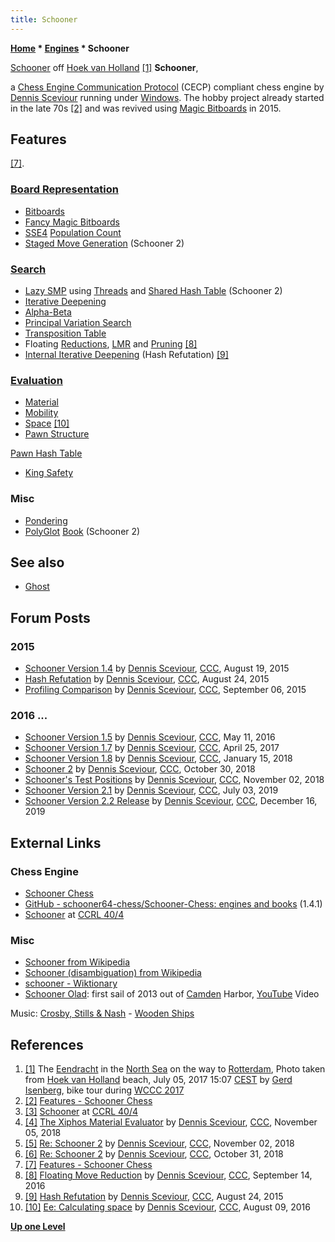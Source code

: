 ```yaml
---
title: Schooner
---
```

**[Home](Home "Home") \* [Engines](Engines "Engines") \* Schooner**



 [](https://commons.wikimedia.org/wiki/File:Eendracht_II.JPG) [Schooner](https://en.wikipedia.org/wiki/Schooner) off [Hoek van Holland](https://en.wikipedia.org/wiki/Hook_of_Holland) <a id="cite-note-1" href="#cite-ref-1">[1]</a> 
**Schooner**,  

a [Chess Engine Communication Protocol](Chess_Engine_Communication_Protocol "Chess Engine Communication Protocol") (CECP) compliant chess engine by [Dennis Sceviour](Dennis_Sceviour "Dennis Sceviour") running under [Windows](Windows "Windows"). The hobby project already started in the late 70s <a id="cite-note-2" href="#cite-ref-2">[2]</a> and was revived using [Magic Bitboards](Magic_Bitboards "Magic Bitboards") in 2015. 



## Features


<a id="cite-note-7" href="#cite-ref-7">[7]</a>.



### [Board Representation](Board_Representation "Board Representation")


* [Bitboards](Bitboards "Bitboards")
* [Fancy Magic Bitboards](Magic_Bitboards#Fancy "Magic Bitboards")
* [SSE4](SSE4 "SSE4") [Population Count](Population_Count "Population Count")
* [Staged Move Generation](Move_Generation#Staged "Move Generation") (Schooner 2)


### [Search](Search "Search")


* [Lazy SMP](Lazy_SMP "Lazy SMP") using [Threads](Thread "Thread") and [Shared Hash Table](Shared_Hash_Table "Shared Hash Table") (Schooner 2)
* [Iterative Deepening](Iterative_Deepening "Iterative Deepening")
* [Alpha-Beta](Alpha-Beta "Alpha-Beta")
* [Principal Variation Search](Principal_Variation_Search "Principal Variation Search")
* [Transposition Table](Transposition_Table "Transposition Table")
* Floating [Reductions](Reductions "Reductions"), [LMR](Late_Move_Reductions "Late Move Reductions") and [Pruning](Pruning "Pruning") <a id="cite-note-8" href="#cite-ref-8">[8]</a>
* [Internal Iterative Deepening](Internal_Iterative_Deepening "Internal Iterative Deepening") (Hash Refutation) <a id="cite-note-9" href="#cite-ref-9">[9]</a>


### [Evaluation](Evaluation "Evaluation")


* [Material](Material "Material")
* [Mobility](Mobility "Mobility")
* [Space](Space "Space") <a id="cite-note-10" href="#cite-ref-10">[10]</a>
* [Pawn Structure](Pawn_Structure "Pawn Structure")


 [Pawn Hash Table](Pawn_Hash_Table "Pawn Hash Table")
* [King Safety](King_Safety "King Safety")


### Misc


* [Pondering](Pondering "Pondering")
* [PolyGlot](PolyGlot "PolyGlot") [Book](Opening_Book "Opening Book") (Schooner 2)


## See also


* [Ghost](Ghost "Ghost")


## Forum Posts


### 2015


* [Schooner Version 1.4](http://www.talkchess.com/forum/viewtopic.php?t=57311) by [Dennis Sceviour](Dennis_Sceviour "Dennis Sceviour"), [CCC](CCC "CCC"), August 19, 2015
* [Hash Refutation](http://www.talkchess.com/forum/viewtopic.php?t=57374) by [Dennis Sceviour](Dennis_Sceviour "Dennis Sceviour"), [CCC](CCC "CCC"), August 24, 2015
* [Profiling Comparison](http://www.talkchess.com/forum/viewtopic.php?t=57532) by [Dennis Sceviour](Dennis_Sceviour "Dennis Sceviour"), [CCC](CCC "CCC"), September 06, 2015


### 2016 ...


* [Schooner Version 1.5](http://www.talkchess.com/forum/viewtopic.php?t=60135) by [Dennis Sceviour](Dennis_Sceviour "Dennis Sceviour"), [CCC](CCC "CCC"), May 11, 2016
* [Schooner Version 1.7](http://www.talkchess.com/forum/viewtopic.php?t=63818) by [Dennis Sceviour](Dennis_Sceviour "Dennis Sceviour"), [CCC](CCC "CCC"), April 25, 2017
* [Schooner Version 1.8](http://www.talkchess.com/forum/viewtopic.php?t=66336) by [Dennis Sceviour](Dennis_Sceviour "Dennis Sceviour"), [CCC](CCC "CCC"), January 15, 2018
* [Schooner 2](http://www.talkchess.com/forum3/viewtopic.php?f=2&t=68775) by [Dennis Sceviour](Dennis_Sceviour "Dennis Sceviour"), [CCC](CCC "CCC"), October 30, 2018
* [Schooner's Test Positions](http://www.talkchess.com/forum3/viewtopic.php?f=7&t=68810) by [Dennis Sceviour](Dennis_Sceviour "Dennis Sceviour"), [CCC](CCC "CCC"), November 02, 2018
* [Schooner Version 2.1](http://www.talkchess.com/forum3/viewtopic.php?f=2&t=71175) by [Dennis Sceviour](Dennis_Sceviour "Dennis Sceviour"), [CCC](CCC "CCC"), July 03, 2019
* [Schooner Version 2.2 Release](http://www.talkchess.com/forum3/viewtopic.php?f=2&t=72590) by [Dennis Sceviour](Dennis_Sceviour "Dennis Sceviour"), [CCC](CCC "CCC"), December 16, 2019


## External Links


### Chess Engine


* [Schooner Chess](https://sites.google.com/site/schoonerchess/home)
* [GitHub - schooner64-chess/Schooner-Chess: engines and books](https://github.com/schooner64-chess/Schooner-Chess) (1.4.1)
* [Schooner](http://www.computerchess.org.uk/ccrl/404/cgi/compare_engines.cgi?family=Schooner&print=Rating+list&print=Results+table&print=LOS+table&print=Ponder+hit+table&print=Eval+difference+table&print=Comopp+gamenum+table&print=Overlap+table&print=Score+with+common+opponents) at [CCRL 40/4](CCRL "CCRL")


### Misc


* [Schooner from Wikipedia](https://en.wikipedia.org/wiki/Schooner)
* [Schooner (disambiguation) from Wikipedia](https://en.wikipedia.org/wiki/Schooner_(disambiguation))
* [schooner - Wiktionary](https://en.wiktionary.org/wiki/schooner)
* [Schooner Olad](http://www.maineschooners.com/): first sail of 2013 out of [Camden](https://en.wikipedia.org/wiki/Camden,_Maine) Harbor, [YouTube](https://en.wikipedia.org/wiki/YouTube) Video


 Music: [Crosby, Stills & Nash](https://en.wikipedia.org/wiki/Crosby,_Stills,_Nash_%26_Young) - [Wooden Ships](https://en.wikipedia.org/wiki/Wooden_Ships)
 
## References


1. <a id="cite-ref-1" href="#cite-note-1">[1]</a> The [Eendracht](https://en.wikipedia.org/wiki/Eendracht_(1989_ship)) in the [North Sea](https://en.wikipedia.org/wiki/North_Sea) on the way to [Rotterdam](https://en.wikipedia.org/wiki/Rotterdam), Photo taken from [Hoek van Holland](https://en.wikipedia.org/wiki/Hook_of_Holland) beach, July 05, 2017 15:07 [CEST](https://en.wikipedia.org/wiki/Central_European_Summer_Time) by [Gerd Isenberg](Gerd_Isenberg "Gerd Isenberg"), bike tour during [WCCC 2017](WCCC_2017 "WCCC 2017")
2. <a id="cite-ref-2" href="#cite-note-2">[2]</a> [Features - Schooner Chess](https://sites.google.com/site/schoonerchess/features)
3. <a id="cite-ref-3" href="#cite-note-3">[3]</a> [Schooner](http://www.computerchess.org.uk/ccrl/404/cgi/compare_engines.cgi?family=Schooner&print=Rating+list&print=Results+table&print=LOS+table&print=Ponder+hit+table&print=Eval+difference+table&print=Comopp+gamenum+table&print=Overlap+table&print=Score+with+common+opponents) at [CCRL 40/4](CCRL "CCRL")
4. <a id="cite-ref-4" href="#cite-note-4">[4]</a> [The Xiphos Material Evaluator](http://www.talkchess.com/forum3/viewtopic.php?f=7&t=68842) by [Dennis Sceviour](Dennis_Sceviour "Dennis Sceviour"), [CCC](CCC "CCC"), November 05, 2018
5. <a id="cite-ref-5" href="#cite-note-5">[5]</a> [Re: Schooner 2](http://www.talkchess.com/forum3/viewtopic.php?f=2&t=68775&start=32) by [Dennis Sceviour](Dennis_Sceviour "Dennis Sceviour"), [CCC](CCC "CCC"), November 02, 2018
6. <a id="cite-ref-6" href="#cite-note-6">[6]</a> [Re: Schooner 2](http://www.talkchess.com/forum3/viewtopic.php?f=2&t=68775&start=22) by [Dennis Sceviour](Dennis_Sceviour "Dennis Sceviour"), [CCC](CCC "CCC"), October 31, 2018
7. <a id="cite-ref-7" href="#cite-note-7">[7]</a> [Features - Schooner Chess](https://sites.google.com/site/schoonerchess/features)
8. <a id="cite-ref-8" href="#cite-note-8">[8]</a> [Floating Move Reduction](http://www.talkchess.com/forum/viewtopic.php?t=61425) by [Dennis Sceviour](Dennis_Sceviour "Dennis Sceviour"), [CCC](CCC "CCC"), September 14, 2016
9. <a id="cite-ref-9" href="#cite-note-9">[9]</a> [Hash Refutation](http://www.talkchess.com/forum/viewtopic.php?t=57374) by [Dennis Sceviour](Dennis_Sceviour "Dennis Sceviour"), [CCC](CCC "CCC"), August 24, 2015
10. <a id="cite-ref-10" href="#cite-note-10">[10]</a> [Ee: Calculating space](http://www.talkchess.com/forum/viewtopic.php?t=61064&start=5) by [Dennis Sceviour](Dennis_Sceviour "Dennis Sceviour"), [CCC](CCC "CCC"), August 09, 2016

**[Up one Level](Engines "Engines")**







 
